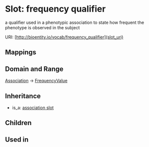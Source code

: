 # Slot: frequency qualifier


a qualifier used in a phenotypic association to state how frequent the phenotype is observed in the subject

URI: [http://bioentity.io/vocab/frequency_qualifier](slot_uri)
## Mappings

## Domain and Range

[Association](Association.md) -> [FrequencyValue](FrequencyValue.md)
## Inheritance

 *  is_a: [association slot](association_slot.md)
## Children

## Used in

